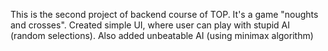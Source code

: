 This is the second project of backend course of TOP. It's a game "noughts and crosses". Created simple UI, where user can play with stupid AI (random selections). Also added unbeatable AI (using minimax algorithm)
